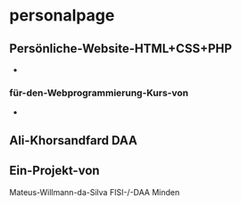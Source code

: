 # personalpage
## Persönliche-Website-HTML+CSS+PHP
-
### für-den-Webprogrammierung-Kurs-von
-
Ali-Khorsandfard
DAA
-
Ein-Projekt-von
-
Mateus-Willmann-da-Silva
FISI-/-DAA Minden
